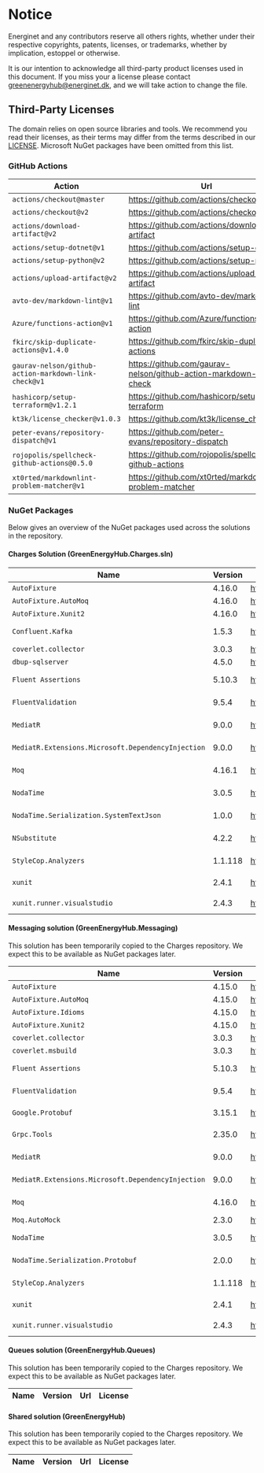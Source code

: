 # Notice

Energinet and any contributors reserve all others rights, whether under their respective copyrights, patents, licenses, or trademarks, whether by implication, estoppel or otherwise.

It is our intention to acknowledge all third-party product licenses used in this document.
If you miss your a license please contact greenenergyhub@energinet.dk, and we will take action to change the file.

## Third-Party Licenses

The domain relies on open source libraries and tools.
We recommend you read their licenses, as their terms may differ from the terms described in our [LICENSE](LICENSE).
Microsoft NuGet packages have been omitted from this list.

### GitHub Actions

<!---
  Table content created using this command:

  grep -rh " uses: " .github/**/*.y*ml | sed 's/[ -]*uses: //g' | grep -v "./.github/actions" | sort | sed 's/\(.*\)@\(.*\)/| `\1@\2` | <https:\/\/github.com\/\1> | MIT |/'
--->
| Action | Url | License |
| -- | -- | -- |
| `actions/checkout@master` | <https://github.com/actions/checkout> | MIT |
| `actions/checkout@v2` | <https://github.com/actions/checkout> | MIT |
| `actions/download-artifact@v2` | <https://github.com/actions/download-artifact> | MIT |
| `actions/setup-dotnet@v1` | <https://github.com/actions/setup-dotnet> | MIT |
| `actions/setup-python@v2` | <https://github.com/actions/setup-python> | MIT |
| `actions/upload-artifact@v2` | <https://github.com/actions/upload-artifact> | MIT |
| `avto-dev/markdown-lint@v1` | <https://github.com/avto-dev/markdown-lint> | MIT |
| `Azure/functions-action@v1` | <https://github.com/Azure/functions-action> | MIT |
| `fkirc/skip-duplicate-actions@v1.4.0` | <https://github.com/fkirc/skip-duplicate-actions> | MIT |
| `gaurav-nelson/github-action-markdown-link-check@v1` | <https://github.com/gaurav-nelson/github-action-markdown-link-check> | MIT |
| `hashicorp/setup-terraform@v1.2.1` | <https://github.com/hashicorp/setup-terraform> | MPL-2.0 |
| `kt3k/license_checker@v1.0.3` | <https://github.com/kt3k/license_checker> | MIT |
| `peter-evans/repository-dispatch@v1` | <https://github.com/peter-evans/repository-dispatch> | MIT |
| `rojopolis/spellcheck-github-actions@0.5.0` | <https://github.com/rojopolis/spellcheck-github-actions> | MIT |
| `xt0rted/markdownlint-problem-matcher@v1` | <https://github.com/xt0rted/markdownlint-problem-matcher> | MIT |

### NuGet Packages

Below gives an overview of the NuGet packages used across the solutions in the repository.

#### Charges Solution (GreenEnergyHub.Charges.sln)

| Name | Version | Url | License |
| -- | -- | -- | -- |
| `AutoFixture` | 4.16.0 | <https://www.nuget.org/packages/AutoFixture/4.16.0/> | MIT |
| `AutoFixture.AutoMoq` | 4.16.0 | <https://www.nuget.org/packages/AutoFixture.AutoMoq/4.16.0/> | MIT |
| `AutoFixture.Xunit2` | 4.16.0 | <https://www.nuget.org/packages/AutoFixture.Xunit2/4.16.0/> | MIT |
| `Confluent.Kafka` | 1.5.3 | <https://www.nuget.org/packages/Confluent.Kafka/1.5.3/> | Apache-2.0 |
| `coverlet.collector` | 3.0.3 | <https://www.nuget.org/packages/coverlet.collector/3.0.3/> | MIT |
| `dbup-sqlserver` | 4.5.0 | <https://www.nuget.org/packages/dbup-sqlserver/4.5.0/> | MIT |
| `Fluent Assertions` | 5.10.3 | <https://www.nuget.org/packages/FluentAssertions/5.10.3/> | Apache-2.0 |
| `FluentValidation` | 9.5.4 | <https://www.nuget.org/packages/FluentValidation/9.5.4/> | Apache-2.0 |
| `MediatR` | 9.0.0 | <https://www.nuget.org/packages/MediatR/9.0.0/> | Apache-2.0 |
| `MediatR.Extensions.Microsoft.DependencyInjection` | 9.0.0 | <https://www.nuget.org/packages/MediatR.Extensions.Microsoft.DependencyInjection/9.0.0/> | Apache-2.0 |
| `Moq` | 4.16.1 | <https://www.nuget.org/packages/Moq/4.16.1/> | BSD-3-Clause |
| `NodaTime` | 3.0.5 | <https://www.nuget.org/packages/NodaTime/3.0.5/> | Apache-2.0 |
| `NodaTime.Serialization.SystemTextJson` | 1.0.0 | <https://www.nuget.org/packages/NodaTime.Serialization.SystemTextJson/1.0.0/> | Apache-2.0 |
| `NSubstitute` | 4.2.2 | <https://www.nuget.org/packages/NSubstitute/4.2.2> | BSD-3-Clause |
| `StyleCop.Analyzers` | 1.1.118 | <https://www.nuget.org/packages/StyleCop.Analyzers/1.1.118> | Apache-2.0 |
| `xunit` | 2.4.1 | <https://www.nuget.org/packages/xunit/2.4.1> | [`xunit` license](https://raw.githubusercontent.com/xunit/xunit/master/license.txt) |
| `xunit.runner.visualstudio` | 2.4.3 | <https://www.nuget.org/packages/xunit.runner.visualstudio/2.4.3> | [`xunit` license](https://raw.githubusercontent.com/xunit/xunit/master/license.txt) |

#### Messaging solution (GreenEnergyHub.Messaging)

This solution has been temporarily copied to the Charges repository. We expect this to be available as NuGet packages later.

| Name | Version | Url | License |
| -- | -- | -- | -- |
| `AutoFixture` | 4.15.0 | <https://www.nuget.org/packages/AutoFixture/4.15.0/> | MIT |
| `AutoFixture.AutoMoq` | 4.15.0 | <https://www.nuget.org/packages/AutoFixture.AutoMoq/4.15.0/> | MIT |
| `AutoFixture.Idioms` | 4.15.0 | <https://www.nuget.org/packages/AutoFixture.Idioms/4.15.0/> | MIT |
| `AutoFixture.Xunit2` | 4.15.0 | <https://www.nuget.org/packages/AutoFixture.Xunit2/4.15.0/> | MIT |
| `coverlet.collector` | 3.0.3 | <https://www.nuget.org/packages/coverlet.collector/3.0.3/> | MIT |
| `coverlet.msbuild` | 3.0.3 | <https://www.nuget.org/packages/coverlet.msbuild/3.0.3/> | MIT |
| `Fluent Assertions` | 5.10.3 | <https://www.nuget.org/packages/FluentAssertions/5.10.3/> | Apache-2.0 |
| `FluentValidation` | 9.5.4 | <https://www.nuget.org/packages/FluentValidation/9.5.4/> | Apache-2.0 |
| `Google.Protobuf` | 3.15.1 | <https://www.nuget.org/packages/Google.Protobuf/3.15.1/> | [`protobuf` license](https://github.com/protocolbuffers/protobuf/blob/master/LICENSE) |
| `Grpc.Tools` | 2.35.0 | <https://www.nuget.org/packages/Grpc.Tools/2.35.0/> | Apache-2.0 |
| `MediatR` | 9.0.0 | <https://www.nuget.org/packages/MediatR/9.0.0/> | Apache-2.0 |
| `MediatR.Extensions.Microsoft.DependencyInjection` | 9.0.0 | <https://www.nuget.org/packages/MediatR.Extensions.Microsoft.DependencyInjection/9.0.0/> | Apache-2.0 |
| `Moq` | 4.16.0 | <https://www.nuget.org/packages/Moq/4.16.0/> | BSD-3-Clause |
| `Moq.AutoMock` | 2.3.0 | <https://www.nuget.org/packages/Moq.AutoMock/2.3.0/> | MIT |
| `NodaTime` | 3.0.5 | <https://www.nuget.org/packages/NodaTime/3.0.5/> | Apache-2.0 |
| `NodaTime.Serialization.Protobuf` | 2.0.0 | https://www.nuget.org/packages/NodaTime.Serialization.Protobuf/2.0.0/ | Apache-2.0 |
| `StyleCop.Analyzers` | 1.1.118 | <https://www.nuget.org/packages/StyleCop.Analyzers/1.1.118> | Apache-2.0 |
| `xunit` | 2.4.1 | <https://www.nuget.org/packages/xunit/2.4.1> | [`xunit` license](https://raw.githubusercontent.com/xunit/xunit/master/license.txt) |
| `xunit.runner.visualstudio` | 2.4.3 | <https://www.nuget.org/packages/xunit.runner.visualstudio/2.4.3> | [`xunit` license](https://raw.githubusercontent.com/xunit/xunit/master/license.txt) |

#### Queues solution (GreenEnergyHub.Queues)

This solution has been temporarily copied to the Charges repository. We expect this to be available as NuGet packages later.

| Name | Version | Url | License |
| -- | -- | -- | -- |

#### Shared solution (GreenEnergyHub)

This solution has been temporarily copied to the Charges repository. We expect this to be available as NuGet packages later.

| Name | Version | Url | License |
| -- | -- | -- | -- |